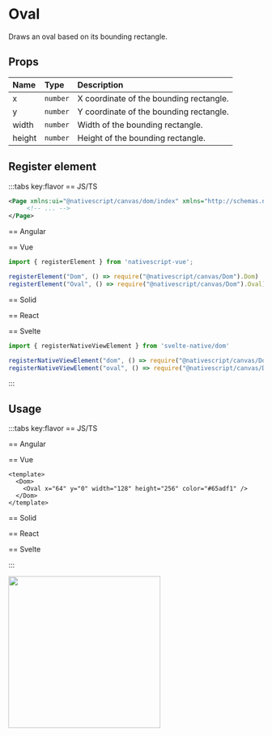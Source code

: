 # Oval

Draws an oval based on its bounding rectangle.

## Props

| Name   | Type     | Description                             |
| :----- | :------- | :-------------------------------------- |
| x      | `number` | X coordinate of the bounding rectangle. |
| y      | `number` | Y coordinate of the bounding rectangle. |
| width  | `number` | Width of the bounding rectangle.        |
| height | `number` | Height of the bounding rectangle.       |


## Register element
:::tabs key:flavor
== JS/TS

```xml
<Page xmlns:ui="@nativescript/canvas/dom/index" xmlns="http://schemas.nativescript.org/tns.xsd">
     <!-- ... -->
</Page>
```

== Angular

== Vue

```ts
import { registerElement } from 'nativescript-vue';

registerElement("Dom", () => require("@nativescript/canvas/Dom").Dom)
registerElement("Oval", () => require("@nativescript/canvas/Dom").Oval)
```

== Solid

== React


== Svelte

```ts
import { registerNativeViewElement } from 'svelte-native/dom'

registerNativeViewElement("dom", () => require("@nativescript/canvas/Dom").Dom)
registerNativeViewElement("oval", () => require("@nativescript/canvas/Dom").Oval)
```

:::


## Usage

:::tabs key:flavor
== JS/TS



== Angular



== Vue

```vue
<template>
  <Dom>
    <Oval x="64" y="0" width="128" height="256" color="#65adf1" />
  </Dom>
</template>
```

== Solid


== React


== Svelte


:::

<img height="300px" width="300px" src="/img/oval.webp"/>

